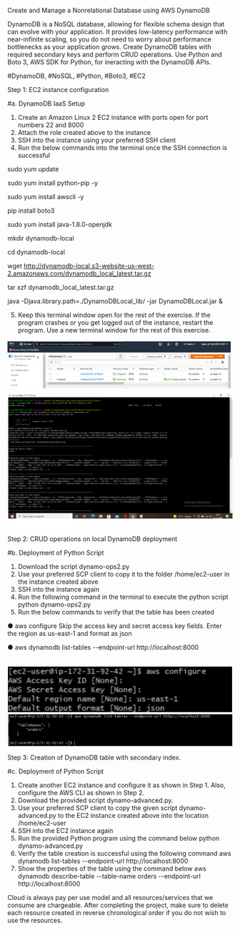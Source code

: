 Create and Manage a Nonrelational Database using AWS DynamoDB

DynamoDB is a NoSQL database, allowing for flexible schema design that can evolve with your application. It provides low-latency performance with near-infinite scaling, so you do not need to worry about performance bottlenecks as your application grows. Create DynamoDB tables with required secondary keys and perform CRUD operations. Use Python and Boto 3, AWS SDK for Python, for ineracting with the DynamoDB APIs.

#DynamoDB, #NoSQL, #Python, #Boto3, #EC2

Step 1: EC2 instance configuration

#a. DynamoDB IaaS Setup

1) Create an Amazon Linux 2 EC2 instance with ports open for port numbers 22 and 8000
2) Attach the role created above to the instance
3) SSH into the instance using your preferred SSH client
4) Run the below commands into the terminal once the SSH connection is successful

sudo yum update

sudo yum install python-pip -y

sudo yum install awscli -y

pip install boto3

sudo yum install java-1.8.0-openjdk

mkdir dynamodb-local

cd dynamodb-local

wget http://dynamodb-local.s3-website-us-west-2.amazonaws.com/dynamodb_local_latest.tar.gz

tar xzf dynamodb_local_latest.tar.gz

java -Djava.library.path=./DynamoDBLocal_lib/ -jar DynamoDBLocal.jar &

5) Keep this terminal window open for the rest of the exercise. If the program crashes or you get logged out of the instance, restart the program. Use a new terminal window for the rest of this exercise. 

<img src="https://github.com/hisujata/Create-and-Manage-a-Nonrelational-Database-using-AWS-DynamoDB/blob/master/screenshot1.png">

<img src="https://github.com/hisujata/Create-and-Manage-a-Nonrelational-Database-using-AWS-DynamoDB/blob/master/Screenshot2.png">

Step 2: CRUD operations on local DynamoDB deployment

#b. Deployment of Python Script

1) Download the script dynamo-ops2.py
2) Use your preferred SCP client to copy it to the folder /home/ec2-user in the instance created above
3) SSH into the instance again
4) Run the following command in the terminal to execute the python script
python dynamo-ops2.py
5) Run the below commands  to verify that the table has been created

● aws configure
Skip the access key and secret access key fields. Enter the region as us-east-1 and format as json

● aws dynamodb list-tables --endpoint-url http://localhost:8000

<img src="">

<img src="https://github.com/hisujata/Create-and-Manage-a-Nonrelational-Database-using-AWS-DynamoDB/blob/master/Screenshot4.png">

<img src="https://github.com/hisujata/Create-and-Manage-a-Nonrelational-Database-using-AWS-DynamoDB/blob/master/Screenshot5.png">

Step 3: Creation of DynamoDB table with secondary index. 

#c. Deployment of Python Script 

1) Create another EC2 instance and configure it as shown in Step 1. Also, configure the AWS CLI as shown in Step 2.
2) Download the provided script dynamo-advanced.py. 
3)  Use your preferred SCP client to copy the given script dynamo-advanced.py to the EC2 instance created above into the location /home/ec2-user
4) SSH into the EC2 instance again
5) Run the provided Python program using the command below
python dynamo-advanced.py
6) Verify the table creation is successful using the following command
aws dynamodb list-tables --endpoint-url http://localhost:8000
7) Show the properties of the table using the command below
aws dynamodb describe-table --table-name orders --endpoint-url http://localhost:8000


Cloud is always pay per use model and all resources/services that we consume are chargeable. After completing the project, make sure to delete each resource created in reverse chronological order if you do not wish to use the resources.


